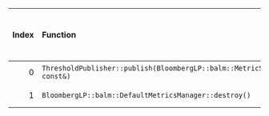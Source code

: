 |   Index | Function                                                              |   Difference in number of lines |   Function size difference in bytes | Disassembly                                                             |   Number of lines in `assume` build |   Number of bytes in `assume` build |   Number of lines in `none` build |   Number of bytes in `none` build |
|--------:|:----------------------------------------------------------------------|--------------------------------:|------------------------------------:|:------------------------------------------------------------------------|------------------------------------:|------------------------------------:|----------------------------------:|----------------------------------:|
|       0 | `ThresholdPublisher::publish(BloombergLP::balm::MetricSample const&)` |                              -1 |                                   0 | [Assumed](0.assume.s.txt), [Ignored](0.none.s.txt), [Diff](0.diff.html) |                                 416 |                             4211696 |                               416 |                           4211696 |
|       1 | `BloombergLP::balm::DefaultMetricsManager::destroy()`                 |                              -7 |                                 -16 | [Assumed](1.assume.s.txt), [Ignored](1.none.s.txt), [Diff](1.diff.html) |                                  80 |                             4250592 |                                96 |                           4250992 |